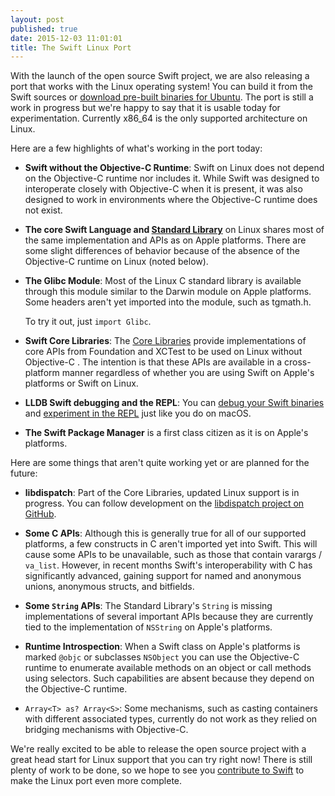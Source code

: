 ```yaml
---
layout: post
published: true
date: 2015-12-03 11:01:01
title: The Swift Linux Port
---
```


With the launch of the open source Swift project, we are also releasing
a port that works with the Linux operating system! You can build it from
the Swift sources or [download pre-built binaries for Ubuntu]. The port
is still a work in progress but we're happy to say that it is usable
today for experimentation. Currently x86_64 is the only supported
architecture on Linux.

Here are a few highlights of what's working in the port today:

* **Swift without the Objective-C Runtime**: Swift on Linux does not
  depend on the Objective-C runtime nor includes it. While Swift was
  designed to interoperate closely with Objective-C when it is present,
  it was also designed to work in environments where the Objective-C
  runtime does not exist.

* **The core Swift Language and [Standard Library]** on Linux shares most of
  the same implementation and APIs as on Apple platforms. There are some
  slight differences of behavior because of the absence of the
  Objective-C runtime on Linux (noted below).

* **The Glibc Module**: Most of the Linux C standard library is available
  through this module similar to the Darwin module on Apple platforms.
  Some headers aren't yet imported into the module, such as tgmath.h.

  To try it out, just `import Glibc`.

* **Swift Core Libraries**: The [Core Libraries] provide implementations
  of core APIs from Foundation and XCTest to be used on Linux without
  Objective-C . The intention is that these APIs are available in a
  cross-platform manner regardless of whether you are using Swift on
  Apple's platforms or Swift on Linux.

* **LLDB Swift debugging and the REPL**: You can [debug your Swift
  binaries] and [experiment in the REPL] just like you do on macOS.

* **The Swift Package Manager** is a first class citizen as it is on
  Apple's platforms.

Here are some things that aren't quite working yet or are planned for
the future:

* **libdispatch**: Part of the Core Libraries, updated Linux support is
  in progress. You can follow development on the [libdispatch project on
  GitHub].

* **Some C APIs**: Although this is generally true for all of our
  supported platforms, a few constructs in C aren't imported yet into
  Swift. This will cause some APIs to be unavailable, such as those that
  contain varargs / `va_list`. However, in recent months Swift's
  interoperability with C has significantly advanced, gaining support
  for named and anonymous unions, anonymous structs, and bitfields.

* **Some `String` APIs**: The Standard Library's `String` is missing implementations
  of several important APIs because they are currently tied to the
  implementation of `NSString` on Apple's platforms.

* **Runtime Introspection**: When a Swift class on Apple's platforms is
  marked `@objc` or subclasses `NSObject` you can use the Objective-C
  runtime to enumerate available methods on an object or call methods
  using selectors. Such capabilities are absent because they depend on
  the Objective-C runtime.

* `Array<T> as? Array<S>`: Some mechanisms, such as casting
  containers with different associated types, currently do not work as
  they relied on bridging mechanisms with Objective-C.

We're really excited to be able to release the open source project with
a great head start for Linux support that you can try right now! There
is still plenty of work to be done, so we hope to see you [contribute to
Swift] to make the Linux port even more complete.

[Standard Library]: /compiler-stdlib/
[Core Libraries]: /core-libraries/
[libdispatch project on GitHub]: https://github.com/apple/swift-corelibs-libdispatch
[download pre-built binaries for Ubuntu]: /download/
[contribute to Swift]: /contributing/
[debug your Swift binaries]: /getting-started/#using-the-lldb-debugger
[experiment in the REPL]: /getting-started/#using-the-repl
